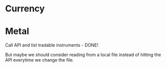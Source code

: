 # Currency

# Metal

<MetalInstrumentListComponent type="METAL" />

<section class="todo">

Call API and list tradable instruments - DONE!

But maybe we should consider reading from a local file instead of hitting the API everytime we change the file.

</section>

<script setup>
import MetalInstrumentListComponent from '../../../.vitepress/components/oanda/MetalInstrumentListComponent.vue';
</script>